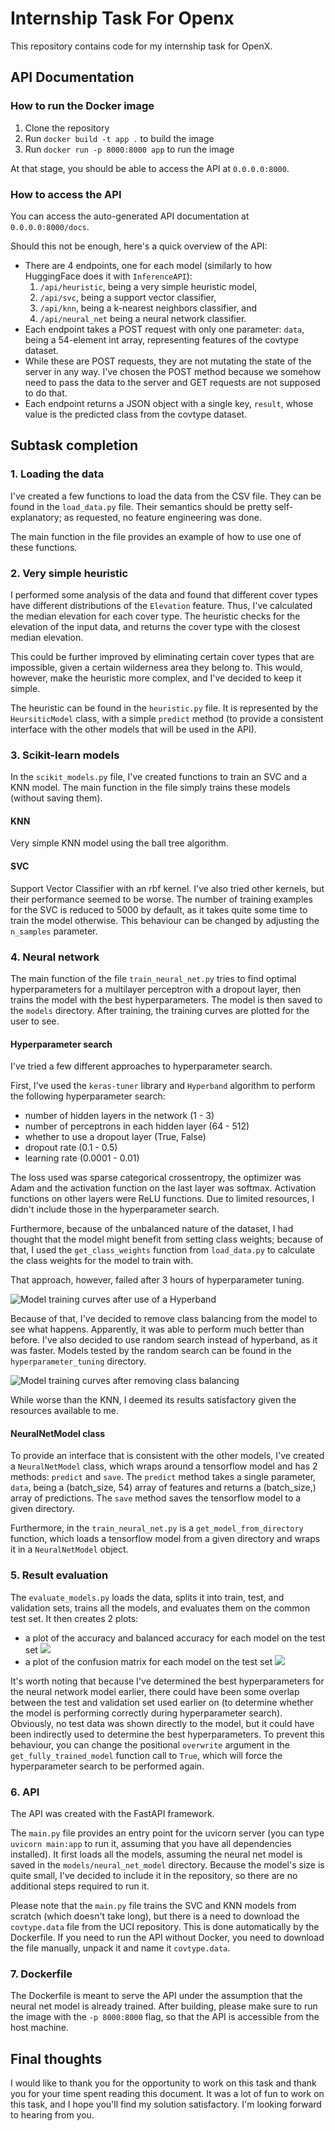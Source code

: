 # Internship Task For Openx

This repository contains code for my internship task for OpenX. 

## API Documentation

### How to run the Docker image

1. Clone the repository
2. Run `docker build -t app .` to build the image
3. Run `docker run -p 8000:8000 app` to run the image 

At that stage, you should be able to access the API at `0.0.0.0:8000`.

### How to access the API

You can access the auto-generated API documentation at `0.0.0.0:8000/docs`.

Should this not be enough, here's a quick overview of the API:

* There are 4 endpoints, one for each model (similarly to how HuggingFace does it with `InferenceAPI`): 
    1. `/api/heuristic`, being a very simple heuristic model,
    2. `/api/svc`, being a support vector classifier,
    3. `/api/knn`, being a k-nearest neighbors classifier, and
    4. `/api/neural_net` being a neural network classifier.
* Each endpoint takes a POST request with only one parameter: `data`, being a 54-element int array, representing features of the covtype dataset.
* While these are POST requests, they are not mutating the state of the server in any way. I've chosen the POST method because we somehow need to pass the data to the server and GET requests are not supposed to do that.
* Each endpoint returns a JSON object with a single key, `result`, whose value is the predicted class from the covtype dataset.

## Subtask completion

### 1. Loading the data

I've created a few functions to load the data from the CSV file. They can be found in the `load_data.py` file. Their semantics should be pretty self-explanatory; as requested, no feature engineering was done. 

The main function in the file provides an example of how to use one of these functions.

### 2. Very simple heuristic

I performed some analysis of the data and found that different cover types have different distributions of the `Elevation` feature. Thus, I've calculated the median elevation for each cover type. The heuristic checks for the elevation of the input data, and returns the cover type with the closest median elevation.

This could be further improved by eliminating certain cover types that are impossible, given a certain wilderness area they belong to. This would, however, make the heuristic more complex, and I've decided to keep it simple.

The heuristic can be found in the `heuristic.py` file. It is represented by the `HeursiticModel` class, with a simple `predict` method (to provide a consistent interface with the other models that will be used in the API).

### 3. Scikit-learn models

In the `scikit_models.py` file, I've created functions to train an SVC and a KNN model. The main function in the file simply trains these models (without saving them).

#### KNN

Very simple KNN model using the ball tree algorithm.

#### SVC

Support Vector Classifier with an rbf kernel. I've also tried other kernels, but their performance seemed to be worse. The number of training examples for the SVC is reduced to 5000 by default, as it takes quite some time to train the model otherwise. This behaviour can be changed by adjusting the `n_samples` parameter.

### 4. Neural network

The main function of the file `train_neural_net.py` tries to find optimal hyperparameters for a multilayer perceptron with a dropout layer, then trains the model with the best hyperparameters. The model is then saved to the `models` directory. After training, the training curves are plotted for the user to see.

#### Hyperparameter search

I've tried a few different approaches to hyperparameter search.

First, I've used the `keras-tuner` library and `Hyperband` algorithm to perform the following hyperparameter search:

* number of hidden layers in the network (1 - 3)
* number of perceptrons in each hidden layer (64 - 512)
* whether to use a dropout layer (True, False)
* dropout rate (0.1 - 0.5)
* learning rate (0.0001 - 0.01)

The loss used was sparse categorical crossentropy, the optimizer was Adam and the activation function on the last layer was softmax. Activation functions on other layers were ReLU functions. Due to limited resources, I didn't include those in the hyperparameter search.

Furthermore, because of the unbalanced nature of the dataset, I had thought that the model might benefit from setting class weights; because of that, I used the `get_class_weights` function from `load_data.py` to calculate the class weights for the model to train with.

That approach, however, failed after 3 hours of hyperparameter tuning.

![Model training curves after use of a Hyperband](plots/tuner_fail.png)

Because of that, I've decided to remove class balancing from the model to see what happens. Apparently, it was able to perform much better than before. I've also decided to use random search instead of hyperband, as it was faster. Models tested by the random search can be found in the `hyperparameter_tuning` directory.

![Model training curves after removing class balancing](plots/curves.png)

While worse than the KNN, I deemed its results satisfactory given the resources available to me.

#### NeuralNetModel class

To provide an interface that is consistent with the other models, I've created a `NeuralNetModel` class, which wraps around a tensorflow model and has 2 methods: `predict` and `save`. The `predict` method takes a single parameter, `data`, being a (batch_size, 54) array of features and returns a (batch_size,) array of predictions. The `save` method saves the tensorflow model to a given directory. 

Furthermore, in the `train_neural_net.py` is a `get_model_from_directory` function, which loads a tensorflow model from a given directory and wraps it in a `NeuralNetModel` object.

### 5. Result evaluation

The `evaluate_models.py` loads the data, splits it into train, test, and validation sets, trains all the models, and evaluates them on the common test set. It then creates 2 plots:

* a plot of the accuracy and balanced accuracy for each model on the test set
![](plots/test_accuracies.png)
* a plot of the confusion matrix for each model on the test set
![](plots/confusion_matrices.png)

It's worth noting that because I've determined the best hyperparameters for the neural network model earlier, there could have been some overlap between the test and validation set used earlier on (to determine whether the model is performing correctly during hyperparameter search). Obviously, no test data was shown directly to the model, but it could have been indirectly used to determine the best hyperparameters. To prevent this behaviour, you can change the positional `overwrite` argument in the `get_fully_trained_model` function call to `True`, which will force the hyperparameter search to be performed again.

### 6. API

The API was created with the FastAPI framework.

The `main.py` file provides an entry point for the uvicorn server (you can type `uvicorn main:app` to run it, assuming that you have all dependencies installed). It first loads all the models, assuming the neural net model is saved in the `models/neural_net_model` directory. Because the model's size is quite small, I've decided to include it in the repository, so there are no additional steps required to run it. 

Please note that the `main.py` file trains the SVC and KNN models from scratch (which doesn't take long), but there is a need to download the `covtype.data` file from the UCI repository. This is done automatically by the Dockerfile. If you need to run the API without Docker, you need to download the file manually, unpack it and name it `covtype.data`.


### 7. Dockerfile

The Dockerfile is meant to serve the API under the assumption that the neural net model is already trained. After building, please make sure to run the image with the `-p 8000:8000` flag, so that the API is accessible from the host machine.


## Final thoughts

I would like to thank you for the opportunity to work on this task and thank you for your time spent reading this document. It was a lot of fun to work on this task, and I hope you'll find my solution satisfactory. I'm looking forward to hearing from you.
